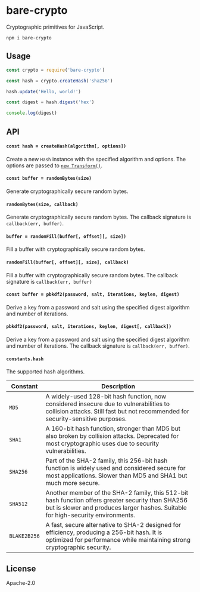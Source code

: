 # bare-crypto

Cryptographic primitives for JavaScript.

```
npm i bare-crypto
```

## Usage

```js
const crypto = require('bare-crypto')

const hash = crypto.createHash('sha256')

hash.update('Hello, world!')

const digest = hash.digest('hex')

console.log(digest)
```

## API

#### `const hash = createHash(algorithm[, options])`

Create a new `Hash` instance with the specified algorithm and options. The options are passed to [`new Transform()`](https://github.com/mafintosh/streamxts--new-streamtransformoptions).

#### `const buffer = randomBytes(size)`

Generate cryptographically secure random bytes.

#### `randomBytes(size, callback)`

Generate cryptographically secure random bytes. The callback signature is `callback(err, buffer)`.

#### `buffer = randomFill(buffer[, offset][, size])`

Fill a buffer with cryptographically secure random bytes.

#### `randomFill(buffer[, offset][, size], callback)`

Fill a buffer with cryptographically secure random bytes. The callback signature is `callback(err, buffer)`

#### `const buffer = pbkdf2(password, salt, iterations, keylen, digest)`

Derive a key from a password and salt using the specified digest algorithm and number of iterations.

#### `pbkdf2(password, salt, iterations, keylen, digest[, callback])`

Derive a key from a password and salt using the specified digest algorithm and number of iterations. The callback signature is `callback(err, buffer)`.

#### `constants.hash`

The supported hash algorithms.

| Constant     | Description                                                                                                                                                                           |
| ------------ | ------------------------------------------------------------------------------------------------------------------------------------------------------------------------------------- |
| `MD5`        | A widely-used 128-bit hash function, now considered insecure due to vulnerabilities to collision attacks. Still fast but not recommended for security-sensitive purposes.             |
| `SHA1`       | A 160-bit hash function, stronger than MD5 but also broken by collision attacks. Deprecated for most cryptographic uses due to security vulnerabilities.                              |
| `SHA256`     | Part of the SHA-2 family, this 256-bit hash function is widely used and considered secure for most applications. Slower than MD5 and SHA1 but much more secure.                       |
| `SHA512`     | Another member of the SHA-2 family, this 512-bit hash function offers greater security than SHA256 but is slower and produces larger hashes. Suitable for high-security environments. |
| `BLAKE2B256` | A fast, secure alternative to SHA-2 designed for efficiency, producing a 256-bit hash. It is optimized for performance while maintaining strong cryptographic security.               |

## License

Apache-2.0
